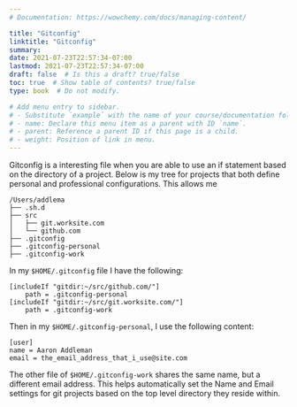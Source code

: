 ```yaml
---
# Documentation: https://wowchemy.com/docs/managing-content/

title: "Gitconfig"
linktitle: "Gitconfig"
summary:
date: 2021-07-23T22:57:34-07:00
lastmod: 2021-07-23T22:57:34-07:00
draft: false  # Is this a draft? true/false
toc: true  # Show table of contents? true/false
type: book  # Do not modify.

# Add menu entry to sidebar.
# - Substitute `example` with the name of your course/documentation folder.
# - name: Declare this menu item as a parent with ID `name`.
# - parent: Reference a parent ID if this page is a child.
# - weight: Position of link in menu.
---
```


Gitconfig is a interesting file when you are able to use an if statement based on the directory of a project. Below is my tree for projects that both define
personal and professional configurations. This allows me

```
/Users/addlema
├── .sh.d
├── src
│   ├── git.worksite.com
│   └── github.com
├── .gitconfig
├── .gitconfig-personal
├── .gitconfig-work
```

In my `$HOME/.gitconfig` file I have the following:

```
[includeIf "gitdir:~/src/github.com/"]
	path = .gitconfig-personal
[includeIf "gitdir:~/src/git.worksite.com/"]
	path = .gitconfig-work
```

Then in my `$HOME/.gitconfig-personal`, I use the following content:

```
[user]
name = Aaron Addleman
email = the_email_address_that_i_use@site.com
```

The other file of `$HOME/.gitconfig-work` shares the same name, but a different email address. This helps
automatically set the Name and Email settings for git projects based on the top level directory they reside within.
